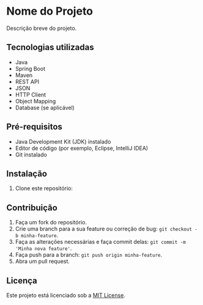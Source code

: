 # Nome do Projeto

Descrição breve do projeto.

## Tecnologias utilizadas

- Java
- Spring Boot
- Maven
- REST API
- JSON
- HTTP Client
- Object Mapping
- Database (se aplicável)

## Pré-requisitos

- Java Development Kit (JDK) instalado
- Editor de código (por exemplo, Eclipse, IntelliJ IDEA)
- Git instalado

## Instalação

1. Clone este repositório:

## Contribuição

1. Faça um fork do repositório.
2. Crie uma branch para a sua feature ou correção de bug: `git checkout -b minha-feature`.
3. Faça as alterações necessárias e faça commit delas: `git commit -m 'Minha nova feature'`.
4. Faça push para a branch: `git push origin minha-feature`.
5. Abra um pull request.

## Licença

Este projeto está licenciado sob a [MIT License](LICENSE).
